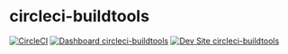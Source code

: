 # circleci-buildtools

[![CircleCI](https://circleci.com/gh/nplowman/circleci-buildtools.svg?style=shield)](https://circleci.com/gh/nplowman/circleci-buildtools)
[![Dashboard circleci-buildtools](https://img.shields.io/badge/dashboard-circleci_buildtools-yellow.svg)](https://dashboard.pantheon.io/sites/f2a367d5-b82f-4d69-a884-02ac26a75519#dev/code)
[![Dev Site circleci-buildtools](https://img.shields.io/badge/site-circleci_buildtools-blue.svg)](http://dev-circleci-buildtools.pantheonsite.io/)